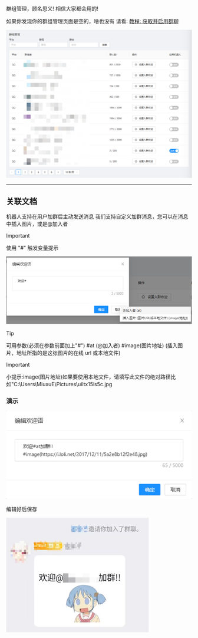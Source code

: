 群组管理，顾名思义! 相信大家都会用的!

如果你发现你的群组管理页面是空的，啥也没有 请看: [教程: 获取并启用群聊](quick_start/enable_group)

![](./attachments/群组管理_001.png)

---

## 关联文档

机器人支持在用户加群后主动发送消息
我们支持自定义加群消息，您可以在消息中插入图片，或是@加入者

> [!IMPORTANT]
> 使用 "#" 触发变量提示

![](./attachments/群组管理_002.png)

> [!TIP]
> 可用参数(必须在参数前面加上"#")
> #at (@加入者)
> #image(图片地址) (插入图片，地址所指的是这张图片的在线 url 或本地文件)

> [!IMPORTANT]
> 小提示:image(图片地址)如果要使用本地文件，请填写此文件的绝对路径比如"C:\Users\MiuxuE\Pictures\uiltx15is5c.jpg

### 演示

![](./attachments/群组管理_003.png)

编辑好后保存

![](./attachments/群组管理_004.png)
